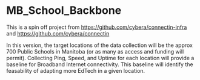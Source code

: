 # MB_School_Backbone

This is a spin off project from https://github.com/cybera/connectin-infra and https://github.com/cybera/connectin

In this version, the target locations of the data collection will be the approx 700 Public Schools in Manitoba (or as many as access and funding will permit). Collecting Ping, Speed, and Uptime for each location will provide a baseline for Broadband Internet connectivity. This baseline will identify the feasability of adapting more EdTech in a given location.


